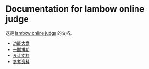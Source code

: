 # Documentation for lambow online judge

这是 [lambow online judge](https://github.com/lambow-oj/lambow) 的文档。

- [功能大盘](Roadmap/README.md)
- [一期排期](Schedule/README.md)
- [设计文档](Design)
- [参考资料](Wiki/README.md)
